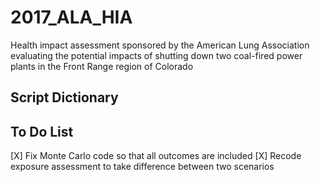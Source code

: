 # 2017_ALA_HIA
Health impact assessment sponsored by the American Lung Association evaluating the potential impacts of shutting down two coal-fired power plants in the Front Range region of Colorado

## Script Dictionary



## To Do List
[X] Fix Monte Carlo code so that all outcomes are included
[X] Recode exposure assessment to take difference between two scenarios

